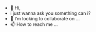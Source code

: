 - 👋 Hi,
- i just wanna ask you something can i?
- 💞️ I’m looking to collaborate on ...
- 📫 How to reach me ...

<!---
LuciferTheDevi/LuciferTheDevi is a ✨ special ✨ repository because its `README.md` (this file) appears on your GitHub profile.
You can click the Preview link to take a look at your changes.
--->
